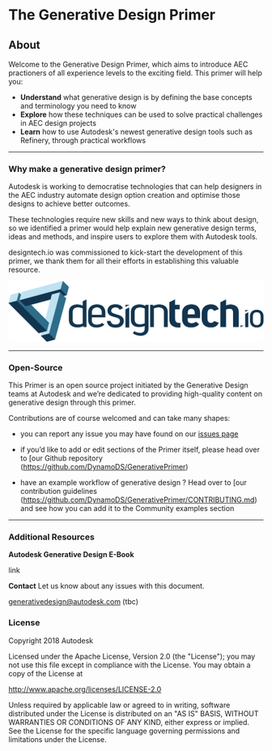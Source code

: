 # The Generative Design Primer

## About
Welcome to the Generative Design Primer, which aims to introduce AEC practioners of all experience levels to the exciting field. This primer will help you:

* **Understand** what generative design is by defining the base concepts and terminology you need to know
* **Explore** how these techniques can be used to solve practical challenges in AEC design projects
* **Learn** how to use Autodesk's newest generative design tools such as Refinery, through practical workflows

---

### Why make a generative design primer?
Autodesk is working to democratise technologies that can help designers in the AEC industry automate design option creation and optimise those designs to achieve better outcomes. 

These technologies require new skills and new ways to think about design, so we identified a primer would help explain new generative design terms, ideas and methods, and inspire users to explore them with Autodesk tools. 

designtech.io was commissioned to kick-start the development of this primer, we thank them for all their efforts in establishing this valuable resource.

[<img src="images/designtech-logo.png">](http://designtech.io)

---

### Open-Source
This Primer is an open source project initiated by the Generative Design teams at Autodesk and we’re dedicated to providing high-quality content on generative design through this primer.  

Contributions are of course welcomed and can take many shapes: 

* you can report any issue you may have found on our [issues page]( https://github.com/DynamoDS/GenerativePrimer/issues) 

* if you’d like to add or edit sections of the Primer itself, please head over to [our Github repository (https://github.com/DynamoDS/GenerativePrimer) 

* have an example workflow of generative design ? Head over to [our contribution guidelines (https://github.com/DynamoDS/GenerativePrimer/CONTRIBUTING.md) and see how you can add it to the Community examples section

---

### Additional Resources

**Autodesk Generative Design E-Book** 

link

**Contact** Let us know about any issues with this document.

generativedesign@autodesk.com (tbc)

### License
Copyright 2018 Autodesk

Licensed under the Apache License, Version 2.0 (the "License"); you may not use this file except in compliance with the License. You may obtain a copy of the License at

http://www.apache.org/licenses/LICENSE-2.0

Unless required by applicable law or agreed to in writing, software distributed under the License is distributed on an "AS IS" BASIS, WITHOUT WARRANTIES OR CONDITIONS OF ANY KIND, either express or implied. See the License for the specific language governing permissions and limitations under the License.

